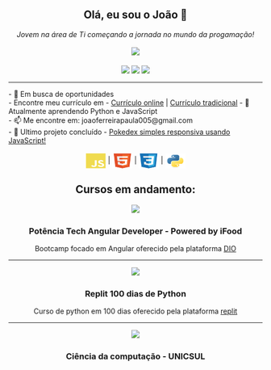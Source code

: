 <section align="center">
<h1>Olá, eu sou o João 👋</h1>
<em text-align="center">Jovem na área de Ti começando a jornada no mundo da progamação!</em> 
<br>
<br>
<a href="https://files.fm/u/4rbrzp2pq#/view/20221224_210406_2.jpg"><img src="https://files.fm/thumb_show.php?i=venyc97c3" height="200vh"></a><br>
<br>
<a href="https://www.instagram.com/joaspasqualetto/" target="_blank"><img src="https://img.shields.io/badge/-Instagram-%23E4405F?style=for-the-badge&logo=instagram&logoColor=white" target="_blank"></a>
  <a href = "mailto:joaoferreirapaula005@gmail.com"><img src="https://img.shields.io/badge/-Gmail-%23333?style=for-the-badge&logo=gmail&logoColor=white" target="_blank"></a>
  <a href="https://www.linkedin.com/in/joao-victor-ferreira-de-paula-b59943261/" target="_blank"><img src="https://img.shields.io/badge/-LinkedIn-%230077B5?style=for-the-badge&logo=linkedin&logoColor=white" target="_blank"></a>
</section>
<hr>
<article>
- 🔭 Em busca de oportunidades <br>
- Encontre meu currículo em - <a href='https://joas005.github.io/cv/'>Currículo online</a> | <a href='https://files.fm/f/esnj67fpc'>Currículo tradicional</a>
- 🌱 Atualmente aprendendo Python e JavaScript <br>
- 📫 Me encontre em: joaoferreirapaula005@gmail.com <br> 
- 🤯 Ultimo projeto concluído - <a href='https://joas005.github.io/js-developer-pokedex/'>Pokedex simples responsiva usando JavaScript!</a> 
</article>
<div style="display: inline_block" align="center"><br>
  <img align="center" alt="Joas-Js" height="30" width="40" src="https://raw.githubusercontent.com/devicons/devicon/master/icons/javascript/javascript-plain.svg"> |
  <img align="center" alt="Joas-HTML" height="30" width="40" src="https://raw.githubusercontent.com/devicons/devicon/master/icons/html5/html5-original.svg"> | 
  <img align="center" alt="Joas-CSS" height="30" width="40" src="https://raw.githubusercontent.com/devicons/devicon/master/icons/css3/css3-original.svg"> | 
  <img align="center" alt="Joas-Python" height="30" width="40" src="https://raw.githubusercontent.com/devicons/devicon/master/icons/python/python-original.svg">
</div>
<section align="center">
    <h1>Cursos em andamento:</h1>
    <img src="https://hermes.digitalinnovation.one/tracks/a123a707-54de-4a67-88ee-5c129beb14d7.png" height="200vh">
    <h3>Potência Tech Angular Developer - Powered by iFood</h3>
    <p>Bootcamp focado em Angular oferecido pela plataforma <a href="https://web.dio.me/">DIO</a></p>
    <hr>
    <img src="https://replit.com/public/images/100-days-of-python/about-card.png" height="200vh">
    <h3>Replit 100 dias de Python</h3>
    <p>Curso de python em 100 dias oferecido pela plataforma <a href="https://replit.com/">replit</a></p>
<hr>
    <img src="https://1.bp.blogspot.com/-4CVdgWCPAEY/YE7qAc97TBI/AAAAAAAAAHg/NzvMGlXh9REyrnvMe_vjHCFGjg-EciZsQCLcBGAsYHQ/w1200-h630-p-k-no-nu/estrela_EAD.jpg" height="200vh"> 
    <h3>Ciência da computação - UNICSUL</h3>
</section>
